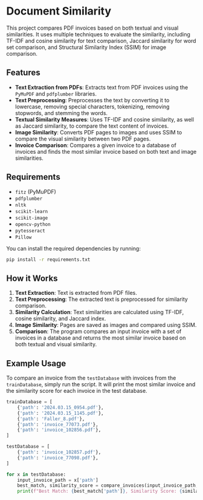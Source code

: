 
# Document Similarity

This project compares PDF invoices based on both textual and visual similarities. It uses multiple techniques to evaluate the similarity, including TF-IDF and cosine similarity for text comparison, Jaccard similarity for word set comparison, and Structural Similarity Index (SSIM) for image comparison.

## Features

- **Text Extraction from PDFs**: Extracts text from PDF invoices using the `PyMuPDF` and `pdfplumber` libraries.
- **Text Preprocessing**: Preprocesses the text by converting it to lowercase, removing special characters, tokenizing, removing stopwords, and stemming the words.
- **Textual Similarity Measures**: Uses TF-IDF and cosine similarity, as well as Jaccard similarity, to compare the text content of invoices.
- **Image Similarity**: Converts PDF pages to images and uses SSIM to compare the visual similarity between two PDF pages.
- **Invoice Comparison**: Compares a given invoice to a database of invoices and finds the most similar invoice based on both text and image similarities.

## Requirements

- `fitz` (PyMuPDF)
- `pdfplumber`
- `nltk`
- `scikit-learn`
- `scikit-image`
- `opencv-python`
- `pytesseract`
- `Pillow`

You can install the required dependencies by running:

```bash
pip install -r requirements.txt
```

## How it Works

1. **Text Extraction**: Text is extracted from PDF files.
2. **Text Preprocessing**: The extracted text is preprocessed for similarity comparison.
3. **Similarity Calculation**: Text similarities are calculated using TF-IDF, cosine similarity, and Jaccard index.
4. **Image Similarity**: Pages are saved as images and compared using SSIM.
5. **Comparison**: The program compares an input invoice with a set of invoices in a database and returns the most similar invoice based on both textual and visual similarity.

## Example Usage

To compare an invoice from the `testDatabase` with invoices from the `trainDatabase`, simply run the script. It will print the most similar invoice and the similarity score for each invoice in the test database.

```python
trainDatabase = [
    {'path': '2024.03.15_0954.pdf'},
    {'path': '2024.03.15_1145.pdf'},
    {'path': 'Faller_8.pdf'},
    {'path': 'invoice_77073.pdf'},
    {'path': 'invoice_102856.pdf'},
]

testDatabase = [
    {'path': 'invoice_102857.pdf'},
    {'path': 'invoice_77098.pdf'},
]

for x in testDatabase: 
    input_invoice_path = x['path']
    best_match, similarity_score = compare_invoices(input_invoice_path, trainDatabase)
    print(f"Best Match: {best_match['path']}, Similarity Score: {similarity_score}")
```


